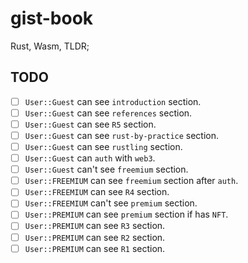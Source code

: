 # gist-book

Rust, Wasm, TLDR;

## TODO

- [ ] `User::Guest` can see `introduction` section.
- [ ] `User::Guest` can see `references` section.
- [ ] `User::Guest` can see `R5` section.
- [ ] `User::Guest` can see `rust-by-practice` section.
- [ ] `User::Guest` can see `rustling` section.
- [ ] `User::Guest` can `auth` with `web3`.
- [ ] `User::Guest` can't see `freemium` section.
- [ ] `User::FREEMIUM` can see `freemium` section after `auth`.
- [ ] `User::FREEMIUM` can see `R4` section.
- [ ] `User::FREEMIUM` can't see `premium` section.
- [ ] `User::PREMIUM` can see `premium` section if has `NFT`.
- [ ] `User::PREMIUM` can see `R3` section.
- [ ] `User::PREMIUM` can see `R2` section.
- [ ] `User::PREMIUM` can see `R1` section.
